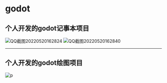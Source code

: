 # godot
## 个人开发的godot记事本项目
![QQ截图20220520162824](https://user-images.githubusercontent.com/95969192/169487569-e4419205-8178-4f0c-928e-b9563addf41e.png)
![QQ截图20220520162840](https://user-images.githubusercontent.com/95969192/169487578-5bb4f54b-8094-461c-a06f-5e1c91d066bd.png)

------
## 个人开发的godot绘图项目
![p](https://user-images.githubusercontent.com/95969192/192201562-17ec50e8-664f-4244-83e4-968688f2b0b8.png)
